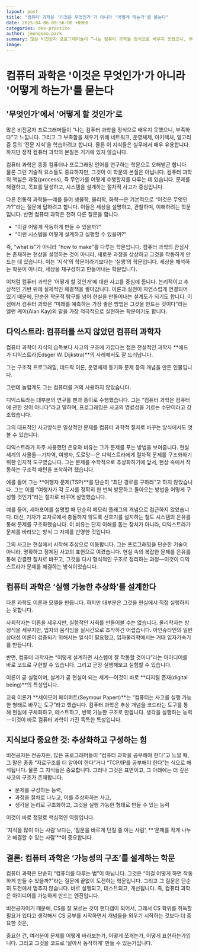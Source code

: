 ```yaml
---
layout: post
title: "컴퓨터 과학은 '이것은 무엇인가'가 아니라 '어떻게 하는가'를 묻는다"
date: 2025-04-06 09:56:00 +0900
categories: dev-practice
author: jeongsoo.park
summary: 많은 비전공자 프로그래머들이 “나는 컴퓨터 과학을 정식으로 배우지 못했으니, 부족하다”고 느낍니다. 그리고 그 부족함을 채우기 위해 네트워크, 운영체제, 아키텍처, 알고리즘 등의 ‘전문 지식’을 학습하려고 합니다. 물론 이 지식들은 실무에서 매우 유용합니다. 하지만 정작 컴퓨터 과학의 본질은 거기에 있지 않습니다.
image: 
---
```


# 컴퓨터 과학은 '이것은 무엇인가'가 아니라 '어떻게 하는가'를 묻는다


## '무엇인가'에서 '어떻게 할 것인가'로

많은 비전공자 프로그래머들이 “나는 컴퓨터 과학을 정식으로 배우지 못했으니, 부족하다”고 느낍니다. 그리고 그 부족함을 채우기 위해 네트워크, 운영체제, 아키텍처, 알고리즘 등의 ‘전문 지식’을 학습하려고 합니다. 물론 이 지식들은 실무에서 매우 유용합니다. 하지만 정작 컴퓨터 과학의 본질은 거기에 있지 않습니다.

컴퓨터 과학은 종종 컴퓨터나 프로그래밍 언어를 연구하는 학문으로 오해받곤 합니다. 물론 그런 기술적 요소들도 중요하지만, 그것이 이 학문의 본질은 아닙니다. 컴퓨터 과학의 핵심은 과정(process), 즉 무언가를 어떻게 수행할지를 다루는 데 있습니다. 문제를 해결하고, 목표를 달성하고, 시스템을 설계하는 절차적 사고가 중심입니다.

다른 전통적 과학들—예를 들어 생물학, 물리학, 화학—은 기본적으로 “이것은 무엇인가?”라는 질문에 답하려고 합니다. 이들은 세상을 설명하고, 관찰하며, 이해하려는 학문입니다. 반면 컴퓨터 과학은 전혀 다른 질문을 합니다.

* “이걸 어떻게 작동하게 만들 수 있을까?”
* “이런 시스템을 어떻게 설계하고 실행할 수 있을까?”

즉, "what is"가 아니라 "how to make"를 다루는 학문입니다. 컴퓨터 과학의 관심사는 존재하는 현상을 설명하는 것이 아니라, 새로운 과정을 상상하고 그것을 작동하게 만드는 데 있습니다. 이는 ‘지식’의 학문이라기보다는 ‘실행’의 학문입니다. 세상을 해석하는 학문이 아니라, 세상을 재구성하고 만들어내는 학문입니다.

이처럼 컴퓨터 과학은 ‘어떻게 할 것인가’에 대한 사고를 중심에 둡니다. 논리적이고 추상적인 기반 위에 실제적인 해결책을 쌓아갑니다. 이론과 실천이 자연스럽게 연결되어 있기 때문에, 단순한 학문적 탐구를 넘어 현실을 만들어내는 설계도가 되기도 합니다. 이 점에서 컴퓨터 과학은 “미래를 예측하는 가장 좋은 방법은 그것을 만드는 것이다”라는 앨런 케이(Alan Kay)의 말을 가장 적극적으로 실현하는 학문이기도 합니다.


## 다익스트라: 컴퓨터를 쓰지 않았던 컴퓨터 과학자

컴퓨터 과학이 지식의 습득보다 사고의 구조에 가깝다는 점은 전설적인 과학자 **에드가 디익스트라(Edsger W. Dijkstra)**의 사례에서도 잘 드러납니다.

그는 구조적 프로그래밍, 데드락 이론, 운영체제 동기화 문제 등의 개념을 만든 인물입니다.

그런데 놀랍게도 그는 컴퓨터를 거의 사용하지 않았습니다.

디익스트라는 대부분의 연구를 펜과 종이로 수행했습니다. 그는 “컴퓨터 과학은 컴퓨터에 관한 것이 아니다”라고 말하며, 프로그래밍은 사고의 명료성을 기르는 수단이라고 강조했습니다.

그의 대표적인 사고방식은 일상적인 문제를 컴퓨터 과학적 절차로 바꾸는 방식에서도 엿볼 수 있습니다.

디익스트라가 자주 사용했던 은유와 비유는 그가 문제를 푸는 방법을 보여줍니다. 현실 세계의 사물들—기차역, 여행자, 도로망—은 디익스트라에게 절차적 문제를 구조화하기 위한 인지적 도구였습니다. 그는 문제를 수학적으로 추상화하기에 앞서, 현상 속에서 작동하는 구조적 패턴을 포착하려 했습니다.

예를 들어 그는 **여행자 문제(TSP)**를 단순히 “최단 경로를 구하라”고 하지 않았습니다. 그는 이를 “여행자가 각 도시를 정확히 한 번씩 방문하고 돌아오는 방법을 어떻게 구성할 것인가”라는 절차로 바꾸어 설명했습니다.

예를 들어, 세마포어를 설명할 때 단순히 메모리 플래그의 개념으로 접근하지 않았습니다. 대신, 기차가 교차로에서 충돌하지 않도록 신호기를 설치하는 철도 시스템의 은유를 통해 문제를 구조화했습니다. 이 비유는 단지 이해를 돕는 장치가 아니라, 디익스트라가 문제를 바라보는 방식 그 자체를 반영한 것입니다.

그의 사고는 현실에서 시작해 추상으로 이동합니다. 그는 프로그래밍을 단순한 기술이 아니라, 명확하고 정제된 사고의 표현으로 여겼습니다. 현실 속의 복잡한 문제를 은유를 통해 간결한 절차로 바꾸고, 그것을 다시 형식적인 구조로 정리하는 과정—이것이 디익스트라가 문제를 해결하는 방식이었습니다.


## 컴퓨터 과학은 ‘실행 가능한 추상화’를 설계한다

다른 과학도 이론과 모델을 만듭니다. 하지만 대부분은 그것을 현실에서 직접 실행하지는 못합니다.

사회학자는 이론을 세우지만, 실험적인 사회를 만들어볼 수는 없습니다.
물리학자는 방정식을 세우지만, 입자의 움직임을 실시간으로 조작하긴 어렵습니다. 아인슈타인의 일반상대성 이론이 검증되기 위해서는 일식이 필요했고, 입자물리학에서는 거대 입자가속기를 만듭니다.

반면, 컴퓨터 과학자는 “이렇게 설계하면 시스템이 잘 작동할 것이다”라는 아이디어를 바로 코드로 구현할 수 있습니다. 그리고 곧장 실행해보고 실험할 수 있습니다.

이론이 곧 실험이며, 설계가 곧 현실이 되는 세계—이것이 바로 **디지털 존재(digital being)**의 특성입니다.

교육 이론가 **세이모어 페이퍼트(Seymour Papert)**는 “컴퓨터는 사고를 실행 가능한 형태로 바꾸는 도구”라고 했습니다. 컴퓨터 과학은 추상 개념을 코드라는 도구를 통해 현실에 구체화하고, 테스트하고, 반복 가능한 구조로 만듭니다. 생각을 실행하는 능력—이것이 바로 컴퓨터 과학이 가진 독특한 특성입니다.

## 지식보다 중요한 것: 추상화하고 구성하는 힘

비전공자든 전공자든, 많은 프로그래머들이 “컴퓨터 과학을 공부해야 한다”고 느낄 때, 그 말은 종종 “자료구조를 더 알아야 한다”거나 “TCP/IP를 공부해야 한다”는 식으로 해석됩니다. 물론 그 지식들은 중요합니다. 그러나 그것은 표면이고, 그 아래에는 더 깊은 사고의 구조가 존재합니다.

* 문제를 구성하는 능력,
* 과정을 절차로 나누고, 이를 추상화하는 사고,
* 생각을 논리로 구조화하고, 그것을 실행 가능한 형태로 만들 수 있는 능력

이것이 바로 정말로 핵심적인 역량입니다.

'지식을 많이 아는 사람'보다는, ‘질문을 바르게 던질 줄 아는 사람’, **‘문제를 작게 나누고 해결할 수 있는 사람’**이 중요합니다.


## 결론: 컴퓨터 과학은 ‘가능성의 구조’를 설계하는 학문

컴퓨터 과학은 단순히 “컴퓨터를 다루는 법”이 아닙니다.
그것은 “이걸 어떻게 하면 작동하게 만들 수 있을까?”라는 질문에 끝없이 도전하는 학문입니다.
그리고 그 질문은 단순히 도전에서 멈추지 않습니다. 바로 실행되고, 테스트되고, 개선됩니다.
즉, 컴퓨터 과학은 아이디어를 가능하게 만드는 엔진입니다.

비전공자이기 때문에, CS를 잘 모르는 것이 핸디캡이 되어서, 그래서 CS 학위를 취득할 필요가 있다고 생각해서 CS 공부를 시작하면서 개념들을 외우기 시작하는 것보다 더 중요한 것은,

중요한 건, 여러분이 문제를 어떻게 바라보는가, 어떻게 쪼개는가, 어떻게 표현하는가입니다.
그리고 그것을 코드로 ‘살아서 동작하게’ 만들 수 있는가입니다.
